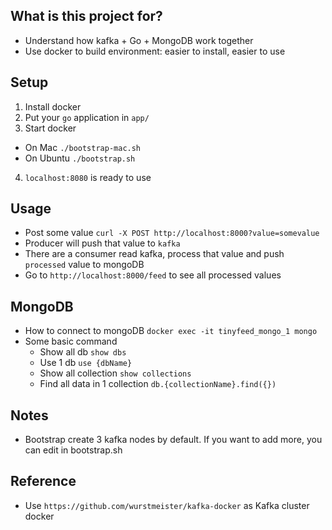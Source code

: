 ## What is this project for?

* Understand how kafka + Go + MongoDB work together
* Use docker to build environment: easier to install, easier to use

## Setup

1. Install docker
2. Put your `go` application in `app/`
3. Start docker
* On Mac
    ```./bootstrap-mac.sh```
* On Ubuntu
    ```./bootstrap.sh```
4. `localhost:8080` is ready to use

## Usage
* Post some value
   ```curl -X POST http://localhost:8000?value=somevalue```
* Producer will push that value to `kafka`
* There are a consumer read kafka, process that value and push `processed` value to mongoDB
* Go to `http://localhost:8000/feed` to see all processed values

## MongoDB
* How to connect to mongoDB
```docker exec -it tinyfeed_mongo_1 mongo```
* Some basic command
    - Show all db `show dbs`
    - Use 1 db `use {dbName}`
    - Show all collection `show collections`
    - Find all data in 1 collection `db.{collectionName}.find({})`

## Notes
* Bootstrap create 3 kafka nodes by default. If you want to add more, you can edit in bootstrap.sh

## Reference
* Use `https://github.com/wurstmeister/kafka-docker` as Kafka cluster docker
